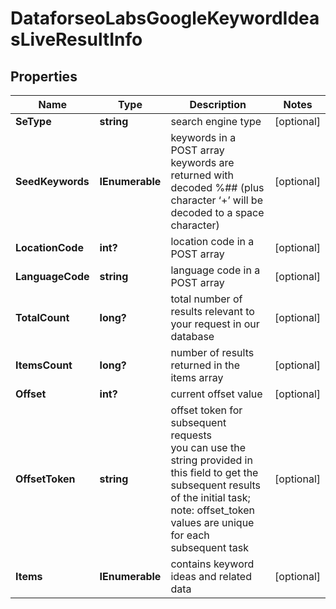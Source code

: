 # DataforseoLabsGoogleKeywordIdeasLiveResultInfo


## Properties

| Name | Type | Description | Notes |
|------------ | ------------- | ------------- | -------------|
**SeType** | **string** | search engine type |[optional]|
**SeedKeywords** | **IEnumerable<string>** | keywords in a POST array<br>keywords are returned with decoded %## (plus character ‘+’ will be decoded to a space character) |[optional]|
**LocationCode** | **int?** | location code in a POST array |[optional]|
**LanguageCode** | **string** | language code in a POST array |[optional]|
**TotalCount** | **long?** | total number of results relevant to your request in our database |[optional]|
**ItemsCount** | **long?** | number of results returned in the items array |[optional]|
**Offset** | **int?** | current offset value |[optional]|
**OffsetToken** | **string** | offset token for subsequent requests<br>you can use the string provided in this field to get the subsequent results of the initial task;<br>note: offset_token values are unique for each subsequent task |[optional]|
**Items** | **IEnumerable<KeywordDataInfo>** | contains keyword ideas and related data |[optional]|